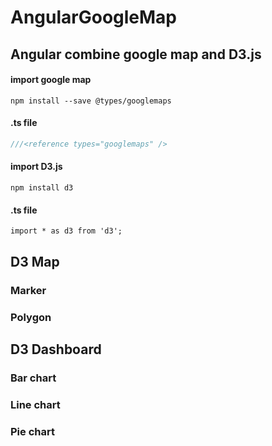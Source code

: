 # AngularGoogleMap

## Angular combine google map and D3.js

#### import google map

`
npm install --save @types/googlemaps
`

#### .ts file

```javascript
///<reference types="googlemaps" />
```

#### import D3.js

`
 npm install d3
`

#### .ts file

`
import * as d3 from 'd3';
`

## D3 Map

### Marker

### Polygon

## D3 Dashboard

### Bar chart

### Line chart

### Pie chart
